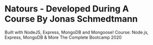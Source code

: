# Natours - Developed During A Course By Jonas Schmedtmann

Built with NodeJS, Express, MongoDB and Mongoose!
Course: Node.js, Express, MongoDB & More The Complete Bootcamp 2020
